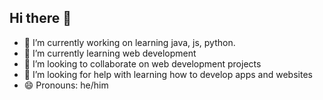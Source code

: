 ## Hi there 👋
- 🔭 I’m currently working on learning java, js, python.
- 🌱 I’m currently learning web development
- 👯 I’m looking to collaborate on web development projects
- 🤔 I’m looking for help with learning how to develop apps and websites
- 😄 Pronouns: he/him
<!--
**saifcompsci/saifcompsci** is a ✨ _special_ ✨ repository because its `README.md` (this file) appears on your GitHub profile.

Here are some ideas to get you started:

- 🔭 I’m currently working on learning java, js, python.
- 🌱 I’m currently learning web development
- 👯 I’m looking to collaborate on web development projects
- 🤔 I’m looking for help with learning how to develop apps and websites
- 😄 Pronouns: he/him
